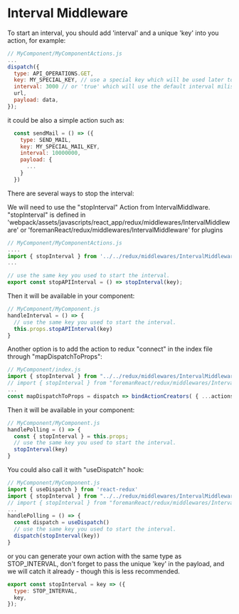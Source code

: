 # Interval Middleware

To start an interval, you should add 'interval' and a unique 'key' into you action, for example:

```js
// MyComponent/MyComponentActions.js
...
dispatch({
  type: API_OPERATIONS.GET,
  key: MY_SPECIAL_KEY, // use a special key which will be used later to clear the interval.
  interval: 3000 // or 'true' which will use the default interval milisec.
  url,
  payload: data,
});
```

it could be also a simple action such as:
```js
  const sendMail = () => ({
    type: SEND_MAIL,
    key: MY_SPECIAL_MAIL_KEY,
    interval: 10000000,
    payload: {
      ...
    }
  })
```

There are several ways to stop the interval:

We will need to use the "stopInterval" Action from IntervalMiddlware.
"stopInterval" is defined in 'webpack/assets/javascripts/react_app/redux/middlewares/IntervalMiddleware'
or 'foremanReact/redux/middlewares/IntervalMiddleware' for plugins
```js
// MyComponent/MyComponentActions.js
....
import { stopInterval } from '../../redux/middlewares/IntervalMiddleware';
...

// use the same key you used to start the interval.
export const stopAPIInterval = () => stopInterval(key);
```

Then it will be available in your component:
```js
// MyComponent/MyComponent.js
handleInterval = () => {
  // use the same key you used to start the interval.
  this.props.stopAPIInterval(key) 
}
```

Another option is to add the action to redux "connect" in the index file through "mapDispatchToProps":
```js
// MyComponent/index.js
import { stopInterval } from "../../redux/middlewares/IntervalMiddleware";
// import { stopInterval } from "foremanReact/redux/middlewares/IntervalMiddleware"; in plugins
...
const mapDispatchToProps = dispatch => bindActionCreators( { ...actions, stopInterval }, dispatch)
```

Then it will be available in your component:
```js
// MyComponent/MyComponent.js
handlePolling = () => {
  const { stopInterval } = this.props;
  // use the same key you used to start the interval.
  stopInterval(key) 
}
```

You could also call it with "useDispatch" hook:
```js
// MyComponent/MyComponent.js
import { useDispatch } from 'react-redux'
import { stopInterval } from "../../redux/middlewares/IntervalMiddleware";
// import { stopInterval } from "foremanReact/redux/middlewares/IntervalMiddleware"; in plugins
...
handlePolling = () => {
  const dispatch = useDispatch()
  // use the same key you used to start the interval.
  dispatch(stopInterval(key))
}
```

or you can generate your own action with the same type as STOP_INTERVAL,
don't forget to pass the unique 'key' in the payload, and we will catch it already - though this is less recommended.
```js
export const stopInterval = key => ({
  type: STOP_INTERVAL,
  key,
});
```